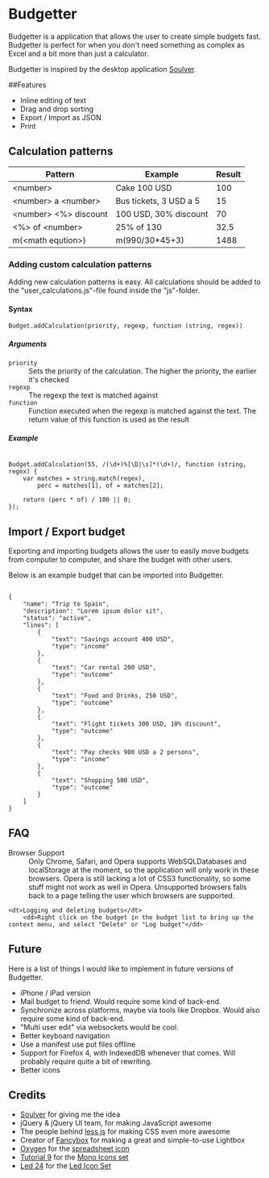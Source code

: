 Budgetter
=========

Budgetter is a application that allows the user to create simple budgets fast. Budgetter is perfect for when you don't need something as complex as Excel and a bit more than just a calculator.

Budgetter is inspired by the desktop application [Soulver](http://www.acqualia.com/soulver/). 

##Features

  * Inline editing of text
  * Drag and drop sorting
  * Export / Import as JSON
  * Print

## Calculation patterns

<table>
	<thead>
		<tr>
			<th>Pattern</th>
			<th>Example</th>
			<th>Result</th>
		</tr>
	</thead>
	<tbody>
		<tr>
			<td>&lt;number&gt;</td>
			<td>Cake 100 USD</td>
			<td>100</td>
		</tr>
		<tr>
			<td>&lt;number&gt; a &lt;number&gt;</td>
			<td>Bus tickets, 3 USD a 5</td>
			<td>15</td>
		</tr>
		<tr>
			<td>&lt;number&gt; &lt;%&gt; discount</td>
			<td>100 USD, 30% discount</td>
			<td>70</td>
		</tr>
		<tr>
			<td>&lt;%> of &lt;number&gt;</td>
			<td>25% of 130</td>
			<td>32.5</td>
		</tr>
		<tr>
			<td>m(&lt;math eqution&gt;)</td>
			<td>m(990/30*45+3)</td>
			<td>1488</td>
		</tr>
	</tbody>
</table>

### Adding custom calculation patterns

Adding new calculation patterns is easy. All calculations should be added to the "user_calculations.js"-file found inside the "js"-folder.

#### Syntax

`Budget.addCalculation(priority, regexp, function (string, regex))`

##### Arguments

<dl>
	<dt><code>priority</code><dt>
		<dd>Sets the priority of the calculation. The higher the priority, the earlier it's checked</dd>
	<dt><code>regexp</code></dt>
		<dd>The regexp the text is matched against</dd>
	<dt><code>function</code></dt>
		<dd>Function executed when the regexp is matched against the text. The return value of this function is used as the result</dd>
</dl>

##### Example
<pre><code>
Budget.addCalculation(55, /(\d+)%[\D|\s]*(\d+)/, function (string, regex) {
	var matches = string.match(regex),
		perc = matches[1], of = matches[2];
		
	return (perc * of) / 100 || 0;
});
</code></pre>

## Import / Export budget

Exporting and importing budgets allows the user to easily move budgets from computer to computer, and share the budget with other users.

Below is an example budget that can be imported into Budgetter.

<pre><code>
{
	"name": "Trip to Spain",
	"description": "Lorem ipsum dolor sit",
	"status": "active",
	"lines": [
		{
			"text": "Savings account 400 USD",
			"type": "income"
		},
		{
			"text": "Car rental 200 USD",
			"type": "outcome"
		},
		{
			"text": "Food and Drinks, 250 USD",
			"type": "outcome"
		},
		{
			"text": "Flight tickets 300 USD, 10% discount",
			"type": "outcome"
		},
		{
			"text": "Pay checks 900 USD a 2 persons",
			"type": "income"
		},
		{
			"text": "Shopping 500 USD",
			"type": "outcome"
		}
	]
}
</code></pre>

## FAQ

<dl>
	<dt>Browser Support<dt>
		<dd>Only Chrome, Safari, and Opera supports WebSQLDatabases and localStorage at the moment, so the application will only work in these browsers. Opera is still lacking a lot of CSS3 functionality, so some stuff might not work as well in Opera.
		Unsupported browsers falls back to a page telling the user which browsers are supported.</dd>
		
	<dt>Logging and deleting budgets</dt>
		<dd>Right click on the budget in the budget list to bring up the context menu, and select "Delete" or "Log budget"</dd>
</dl>

## Future

Here is a list of things I would like to implement in future versions of Budgetter.

  * iPhone / iPad version
  * Mail budget to friend. Would require some kind of back-end.
  * Synchronize across platforms, maybe via tools like Dropbox. Would also require some kind of back-end.
  * "Multi user edit" via websockets would be cool.
  * Better keyboard navigation
  * Use a manifest use put files offline
  * Support for Firefox 4, with IndexedDB whenever that comes. Will probably require quite a bit of rewriting.
  * Better icons

## Credits

  * [Soulver](http://www.acqualia.com/soulver/) for giving me the idea
  * jQuery & jQuery UI team, for making JavaScript awesome
  * The people behind [less.js](http://github.com/cloudhead/less.js/tree/) for making CSS even more awesome
  * Creator of [Fancybox](http://fancybox.net/) for making a great and simple-to-use Lightbox
  * [Oxygen](http://www.oxygen-icons.org/) for the [spreadsheet icon](http://www.iconfinder.com/icondetails/8909/32/spreadsheet_icon?r=1)
  * [Tutorial 9](http://www.tutorial9.net) for the [Mono Icons set](http://www.tutorial9.net/resources/108-mono-icons-huge-set-of-minimal-icons/)
  * [Led 24](http://led24.de) for the [Led Icon Set](http://led24.de/iconset/)
